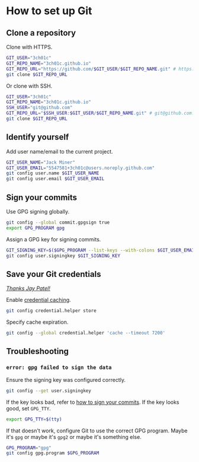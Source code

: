 # How to set up Git

## Clone a repository

Clone with HTTPS.

``` sh
GIT_USER="3ch01c"
GIT_REPO_NAME="3ch01c.github.io"
GIT_REPO_URL="https://github.com/$GIT_USER/$GIT_REPO_NAME.git" # https://github.com/3ch01c/3ch01c.github.io.git
git clone $GIT_REPO_URL
```

Or clone with SSH.

``` sh
GIT_USER="3ch01c"
GIT_REPO_NAME="3ch01c.github.io"
SSH_USER="git@github.com"
GIT_REPO_URL="$SSH_USER:$GIT_USER/$GIT_REPO_NAME.git" # git@github.com:3ch01c/3ch01c.github.io.git
git clone $GIT_REPO_URL
```

## Identify yourself

Add user name/email to the current project.

``` sh
GIT_USER_NAME="Jack Miner"
GIT_USER_EMAIL="5547581+3ch01c@users.noreply.github.com"
git config user.name $GIT_USER_NAME
git config user.email $GIT_USER_EMAIL
```

## Sign your commits <a name="#gpg"></a>

Use GPG signing globally.

``` sh
git config --global commit.gpgsign true
export GPG_PROGRAM gpg
```

Assign a GPG key for signing commits.

``` sh
GIT_SIGNING_KEY=$($GPG_PROGRAM --list-keys --with-colons $GIT_USER_EMAIL | awk -F: '/^pub:/ { print $5 }')
git config user.signingkey $GIT_SIGNING_KEY
```

## Save your Git credentials

_[Thanks Jay Patel!](https://stackoverflow.com/a/28562712/4068278)_

Enable [credential caching](https://help.github.com/articles/caching-your-github-password-in-git/#platform-linux).

``` sh
git config credential.helper store
```

Specify cache expiration.

``` sh
git config --global credential.helper 'cache --timeout 7200'
```

## Troubleshooting

### `error: gpg failed to sign the data`

Ensure the signing key was configured correctly.

``` sh
git config --get user.signingkey
```

If the key looks bad, refer to [how to sign your commits](#gpg). If the key looks good, set `GPG_TTY`.

``` sh
export GPG_TTY=$(tty)
```

If that doesn't work, configure Git to use the correct GPG program. Maybe it's `gpg` or maybe it's `gpg2` or maybe it's something else.

``` sh
GPG_PROGRAM="gpg"
git config gpg.program $GPG_PROGRAM
```

<!--stackedit_data:
eyJoaXN0b3J5IjpbLTEzOTUxODU4ODQsLTE1OTM0ODc1OCwtMT
g0Mzk4ODY5MCwxMzc2NzYxNjAxXX0=
-->